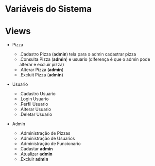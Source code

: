 # Variáveis do Sistema
  # Views
  * Pizza
    * .Cadastro Pizza (**admin**) tela para o admin cadastrar pizza
    * .Consulta Pizza (**admin**) e usuario (diferença é que o admin pode alterar e excluir pizza)
    * .Alterar Pizza (**admin**)
    * .Excluit Pizza (**admin**)
   
  * Usuario
    * .Cadastro Usuario
    * .Login Usuario
    * .Perfil Usuario
    * .Alterar Usuario
    * .Deletar Usuario
   
  * Admin
    * .Administração de Pizzas
    * .Administração de Usuarios
    * .Administração de Funcionario
    * .Cadastar **admin**
    * .Atualizar **admin**
    * .Excluir **admin**      
